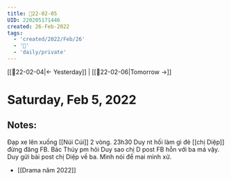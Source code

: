 ```yaml
---
title: 📝22-02-05
UID: 220205171446
created: 26-Feb-2022
tags:
  - 'created/2022/Feb/26'
  - '📅'
  - 'daily/private'
---
```

[[📝22-02-04|<- Yesterday]] | [[📝22-02-06|Tomorrow ->]]
# Saturday, Feb 5, 2022

## Notes:
Đạp xe lên xuống [[Núi Cúi]] 2 vòng. 23h30 Duy nt hối làm gì đẻ [[chị Diệp]] đừng đăng FB. Bác Thúy pm hỏi Duy sao chị D post FB hỗn với ba má vậy. Duy gửi bài post chị Diệp về ba. Mình nói để mai mình xử.

- [[Drama năm 2022]]